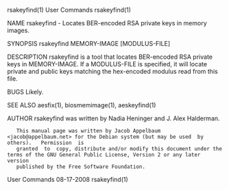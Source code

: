 rsakeyfind(1)                                                      User Commands                                                     rsakeyfind(1)

NAME
       rsakeyfind - Locates BER-encoded RSA private keys in memory images.

SYNOPSIS
       rsakeyfind MEMORY-IMAGE [MODULUS-FILE]

DESCRIPTION
       rsakeyfind is a tool that locates BER-encoded RSA private keys in MEMORY-IMAGE.  If a MODULUS-FILE is specified, it will locate private and
       public keys matching the hex-encoded modulus read from this file.

BUGS
       Likely.

SEE ALSO
       aesfix(1), biosmemimage(1), aeskeyfind(1)

AUTHOR
       rsakeyfind was written by Nadia Heninger and J. Alex Halderman.

       This manual page was written by Jacob Appelbaum <jacob@appelbaum.net> for the Debian system (but may be used  by  others).   Permission  is
       granted  to  copy, distribute and/or modify this document under the terms of the GNU General Public License, Version 2 or any later version
       published by the Free Software Foundation.

User Commands                                                       08-17-2008                                                       rsakeyfind(1)
